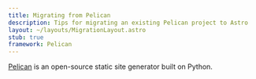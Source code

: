 ```yaml
---
title: Migrating from Pelican
description: Tips for migrating an existing Pelican project to Astro
layout: ~/layouts/MigrationLayout.astro
stub: true
framework: Pelican
---
```


 [Pelican](https://getpelican.com) is an open-source static site generator built on Python.